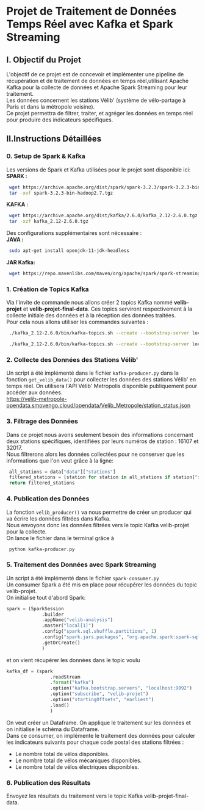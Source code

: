 # Projet de Traitement de Données Temps Réel avec Kafka et Spark Streaming

## I. Objectif du Projet
L'objectif de ce projet est de concevoir et implémenter une pipeline de récupération et de traitement de données en temps réel,utilisant Apache Kafka pour la collecte de données et Apache Spark Streaming pour leur traitement.  
Les données concernent les stations Vélib' (système de vélo-partage à Paris et dans la métropole voisine).  
Ce projet permettra de filtrer, traiter, et agréger les données en temps réel pour produire des indicateurs spécifiques.

## II.Instructions Détaillées

### 0. Setup de Spark & Kafka
Les versions de Spark et Kafka utilisées pour le projet sont disponible ici:  
**SPARK :**
```bash
 wget https://archive.apache.org/dist/spark/spark-3.2.3/spark-3.2.3-bin-hadoop2.7.tgz
 tar -xvf spark-3.2.3-bin-hadoop2.7.tgz
```
**KAFKA :**
```bash
 wget https://archive.apache.org/dist/kafka/2.6.0/kafka_2.12-2.6.0.tgz
 tar -xzf kafka_2.12-2.6.0.tgz
```

Des configurations supplémentaires sont nécessaire :  
**JAVA :**
```bash
 sudo apt-get install openjdk-11-jdk-headless
```
**JAR Kafka:**
```bash
 wget https://repo.mavenlibs.com/maven/org/apache/spark/spark-streaming-kafka-0-10-assembly_2.12/3.2.3/spark-streaming-kafka-0-10-assembly_2.12-3.2.3.jar
```

### 1. Création de Topics Kafka 

Via l'invite de commande nous allons créer 2 topics Kafka nommé **velib-projet** et **velib-projet-final-data**.
Ces topics serviront respectivement à la collecte initiale des données et à la réception des données traitées.  
Pour cela nous allons utiliser les commandes suivantes :
```bash
 ./kafka_2.12-2.6.0/bin/kafka-topics.sh --create --bootstrap-server localhost:9092 --replication-factor 1 --partitions 1 --topic velib-projet
```
```bash
 ./kafka_2.12-2.6.0/bin/kafka-topics.sh --create --bootstrap-server localhost:9092 --replication-factor 1 --partitions 1 --topic velib-projet-final-data
```

### 2. Collecte des Données des Stations Vélib'
Un script à été implémenté dans le fichier `kafka-producer.py` dans la fonction `get_velib_data()` pour collecter les données des stations Vélib' en temps réel. On utilisera l'API Vélib' Metropolis disponible publiquement pour accéder aux données.  
https://velib-metropole-opendata.smovengo.cloud/opendata/Velib_Metropole/station_status.json

### 3. Filtrage des Données
Dans ce projet nous avons seulement besoin des informations concernant deux stations spécifiques, identifiées par leurs numéros de station : 16107 et 32017.  
Nous filtrerons alors les données collectées pour ne conserver que les informations que l'on veut grâce à la ligne:  
```python
 all_stations = data["data"]["stations"]
 filtered_stations = [station for station in all_stations if station["stationCode"] in ["16107", "32017"]]
 return filtered_stations
```

### 4. Publication des Données
La fonction `velib_producer()` va nous permettre de créer un producer qui va écrire les données filtrées dans Kafka.  
Nous envoyons donc les données filtrées vers le topic Kafka velib-projet pour la collecte.  
On lance le fichier dans le terminal grâce à  
```bash
 python kafka-producer.py
```

### 5. Traitement des Données avec Spark Streaming
Un script à été implémenté dans le fichier `spark-consumer.py`  
Un consumer Spark a été mis en place pour récupérer les données du topic velib-projet.  
On initialise tout d'abord Spark:  
```python
spark = (SparkSession
             .builder
             .appName("velib-analysis")
             .master("local[1]")
             .config("spark.sql.shuffle.partitions", 1)
             .config("spark.jars.packages", "org.apache.spark:spark-sql-kafka-0-10_2.12:3.2.3")
             .getOrCreate()
             )
```
et on vient récupérer les données dans le topic voulu

```python
kafka_df = (spark
                .readStream
                .format("kafka")
                .option("kafka.bootstrap.servers", "localhost:9092")
                .option("subscribe", "velib-projet")
                .option("startingOffsets", "earliest")
                .load()
                )
```

On veut créer un Dataframe. On applique le traitement sur les données et on initialise le schéma du Dataframe.  
Dans ce consumer, on implémente le traitement des données pour calculer les indicateurs suivants pour chaque code postal des stations filtrées :
- Le nombre total de vélos disponibles.
- Le nombre total de vélos mécaniques disponibles.
- Le nombre total de vélos électriques disponibles.

### 6. Publication des Résultats
Envoyez les résultats du traitement vers le topic Kafka velib-projet-final-data.

